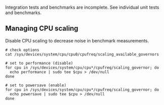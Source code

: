 Integration tests and benchmarks are incomplete. See individual unit tests and benchmarks.

## Managing CPU scaling

Disable CPU scaling to decrease noise in benchmark measurements.

```shell
# check options
cat /sys/devices/system/cpu/cpu0/cpufreq/scaling_available_governors

# set to performance (disable)
for cpu in /sys/devices/system/cpu/cpu*/cpufreq/scaling_governor; do
  echo performance | sudo tee $cpu > /dev/null
done

# set to powersave (enable)
for cpu in /sys/devices/system/cpu/cpu*/cpufreq/scaling_governor; do
  echo powersave | sudo tee $cpu > /dev/null
done
```
